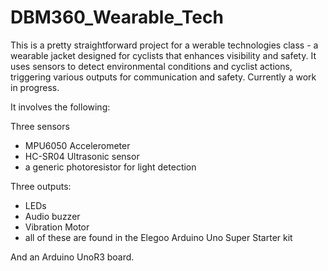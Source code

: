 # DBM360_Wearable_Tech

This is a pretty straightforward project for a werable technologies class - a wearable jacket designed for cyclists that enhances 
visibility and safety. It uses sensors to detect environmental conditions and cyclist actions, triggering various outputs for 
communication and safety. Currently a work in progress.

It involves the following:

Three sensors
  - MPU6050 Accelerometer
  - HC-SR04 Ultrasonic sensor
  - a generic photoresistor for light detection

Three outputs:
  - LEDs
  - Audio buzzer
  - Vibration Motor
  - all of these are found in the Elegoo Arduino Uno Super Starter kit

And an Arduino UnoR3 board.
